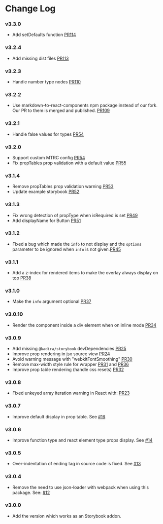 # Change Log

### v3.3.0

-   Add setDefaults function [PR114](https://github.com/kadirahq/react-storybook-addon-info/pull/114)

### v3.2.4

-   Add missing dist files [PR113](https://github.com/kadirahq/react-storybook-addon-info/pull/113)

### v3.2.3

-   Handle number type nodes [PR110](https://github.com/kadirahq/react-storybook-addon-info/pull/110)

### v3.2.2

-   Use markdown-to-react-components npm package instead of our fork. Our PR to them is merged and published. [PR109](https://github.com/kadirahq/react-storybook-addon-info/pull/109)

### v3.2.1

-   Handle false values for types [PR54](https://github.com/kadirahq/react-storybook-addon-info/pull/54)

### v3.2.0

-   Support custom MTRC config [PR54](https://github.com/kadirahq/react-storybook-addon-info/pull/54)
-   Fix propTables prop validation with a default value [PR55](https://github.com/kadirahq/react-storybook-addon-info/pull/55)

### v3.1.4

-   Remove propTables prop validation warning [PR53](https://github.com/kadirahq/react-storybook-addon-info/pull/53)
-   Update example storybook [PR52](https://github.com/kadirahq/react-storybook-addon-info/pull/52)

### v3.1.3

-   Fix wrong detection of propType when isRequired is set [PR49](https://github.com/kadirahq/react-storybook-addon-info/pull/49)
-   Add displayName for Button [PR51](https://github.com/kadirahq/react-storybook-addon-info/pull/51)

### v3.1.2

-   Fixed a bug which made the `info` to not display and the `options` parameter to be ignored when `info` is not given.[PR45](https://github.com/kadirahq/react-storybook-addon-info/pull/45)

### v3.1.1

-   Add a z-index for rendered items to make the overlay always display on top [PR38](https://github.com/kadirahq/react-storybook-addon-info/pull/38)

### v3.1.0

-   Make the `info` argument optional [PR37](https://github.com/kadirahq/react-storybook-addon-info/pull/37)

### v3.0.10

-   Render the component inside a div element when on inline mode [PR34](https://github.com/kadirahq/react-storybook-addon-info/pull/34)

### v3.0.9

-   Add missing `@kadira/storybook` devDependencies [PR25](https://github.com/kadirahq/react-storybook-addon-info/pull/25)
-   Improve prop rendering in jsx source view [PR24](https://github.com/kadirahq/react-storybook-addon-info/pull/24)
-   Avoid warning message with "webkitFontSmoothing" [PR30](https://github.com/kadirahq/react-storybook-addon-info/pull/30)
-   Remove max-width style rule for wrapper [PR31](https://github.com/kadirahq/react-storybook-addon-info/pull/31) and [PR36](https://github.com/kadirahq/react-storybook-addon-info/pull/36)
-   Improve prop table rendering (handle css resets) [PR32](https://github.com/kadirahq/react-storybook-addon-info/pull/32)

### v3.0.8

-   Fixed unkeyed array iteration warning in React with: [PR23](https://github.com/kadirahq/react-storybook-addon-info/pull/23)

### v3.0.7

-   Improve default display in prop table. See [#16](https://github.com/kadirahq/react-storybook-addon-info/pull/16)

### v3.0.6

-   Improve function type and react element type props display. See [#14](https://github.com/kadirahq/react-storybook-addon-info/pull/14)

### v3.0.5

-   Over-indentation of ending tag in source code is fixed. See [#13](https://github.com/kadirahq/react-storybook-addon-info/pull/13)

### v3.0.4

-   Remove the need to use json-loader with webpack when using this package.
    See: [#12](https://github.com/kadirahq/react-storybook-addon-info/issues/12)

### v3.0.0

-   Add the version which works as an Storybook addon.
